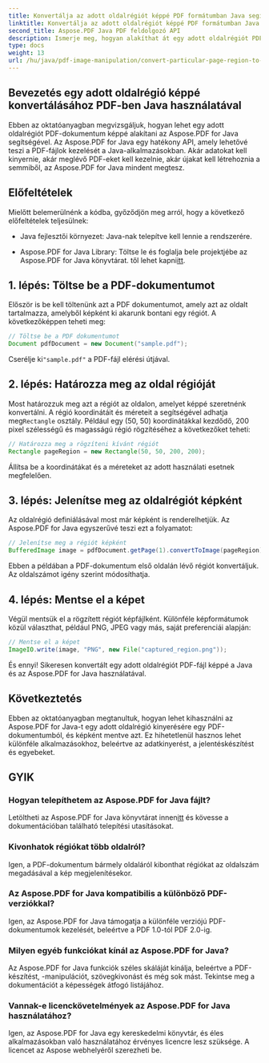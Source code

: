 ```yaml
---
title: Konvertálja az adott oldalrégiót képpé PDF formátumban Java segítségével
linktitle: Konvertálja az adott oldalrégiót képpé PDF formátumban Java segítségével
second_title: Aspose.PDF Java PDF feldolgozó API
description: Ismerje meg, hogyan alakíthat át egy adott oldalrégiót PDF formátumban képpé Java használatával, lépésről lépésre. Fedezze fel az Aspose.PDF-et a Java hatékony PDF-kezelési képességeihez.
type: docs
weight: 13
url: /hu/java/pdf-image-manipulation/convert-particular-page-region-to-image-in-pdf-using-java/
---
```


## Bevezetés egy adott oldalrégió képpé konvertálásához PDF-ben Java használatával

Ebben az oktatóanyagban megvizsgáljuk, hogyan lehet egy adott oldalrégiót PDF-dokumentum képpé alakítani az Aspose.PDF for Java segítségével. Az Aspose.PDF for Java egy hatékony API, amely lehetővé teszi a PDF-fájlok kezelését a Java-alkalmazásokban. Akár adatokat kell kinyernie, akár meglévő PDF-eket kell kezelnie, akár újakat kell létrehoznia a semmiből, az Aspose.PDF for Java mindent megtesz.

## Előfeltételek

Mielőtt belemerülnénk a kódba, győződjön meg arról, hogy a következő előfeltételek teljesülnek:

- Java fejlesztői környezet: Java-nak telepítve kell lennie a rendszerére.

- Aspose.PDF for Java Library: Töltse le és foglalja bele projektjébe az Aspose.PDF for Java könyvtárat. től lehet kapni[itt](https://releases.aspose.com/pdf/java/).

## 1. lépés: Töltse be a PDF-dokumentumot

Először is be kell töltenünk azt a PDF dokumentumot, amely azt az oldalt tartalmazza, amelyből képként ki akarunk bontani egy régiót. A következőképpen teheti meg:

```java
// Töltse be a PDF dokumentumot
Document pdfDocument = new Document("sample.pdf");
```

 Cserélje ki`"sample.pdf"` a PDF-fájl elérési útjával.

## 2. lépés: Határozza meg az oldal régióját

 Most határozzuk meg azt a régiót az oldalon, amelyet képpé szeretnénk konvertálni. A régió koordinátáit és méreteit a segítségével adhatja meg`Rectangle` osztály. Például egy (50, 50) koordinátákkal kezdődő, 200 pixel szélességű és magasságú régió rögzítéséhez a következőket teheti:

```java
// Határozza meg a rögzíteni kívánt régiót
Rectangle pageRegion = new Rectangle(50, 50, 200, 200);
```

Állítsa be a koordinátákat és a méreteket az adott használati esetnek megfelelően.

## 3. lépés: Jelenítse meg az oldalrégiót képként

Az oldalrégió definiálásával most már képként is renderelhetjük. Az Aspose.PDF for Java egyszerűvé teszi ezt a folyamatot:

```java
// Jelenítse meg a régiót képként
BufferedImage image = pdfDocument.getPage(1).convertToImage(pageRegion);
```

Ebben a példában a PDF-dokumentum első oldalán lévő régiót konvertáljuk. Az oldalszámot igény szerint módosíthatja.

## 4. lépés: Mentse el a képet

Végül mentsük el a rögzített régiót képfájlként. Különféle képformátumok közül választhat, például PNG, JPEG vagy más, saját preferenciái alapján:

```java
// Mentse el a képet
ImageIO.write(image, "PNG", new File("captured_region.png"));
```

És ennyi! Sikeresen konvertált egy adott oldalrégiót PDF-fájl képpé a Java és az Aspose.PDF for Java használatával.

## Következtetés

Ebben az oktatóanyagban megtanultuk, hogyan lehet kihasználni az Aspose.PDF for Java-t egy adott oldalrégió kinyerésére egy PDF-dokumentumból, és képként mentve azt. Ez hihetetlenül hasznos lehet különféle alkalmazásokhoz, beleértve az adatkinyerést, a jelentéskészítést és egyebeket.

## GYIK

### Hogyan telepíthetem az Aspose.PDF for Java fájlt?

 Letöltheti az Aspose.PDF for Java könyvtárat innen[itt](https://releases.aspose.com/pdf/java/) és kövesse a dokumentációban található telepítési utasításokat.

### Kivonhatok régiókat több oldalról?

Igen, a PDF-dokumentum bármely oldaláról kibonthat régiókat az oldalszám megadásával a kép megjelenítésekor.

### Az Aspose.PDF for Java kompatibilis a különböző PDF-verziókkal?

Igen, az Aspose.PDF for Java támogatja a különféle verziójú PDF-dokumentumok kezelését, beleértve a PDF 1.0-tól PDF 2.0-ig.

### Milyen egyéb funkciókat kínál az Aspose.PDF for Java?

Az Aspose.PDF for Java funkciók széles skáláját kínálja, beleértve a PDF-készítést, -manipulációt, szövegkivonást és még sok mást. Tekintse meg a dokumentációt a képességek átfogó listájához.

### Vannak-e licenckövetelmények az Aspose.PDF for Java használatához?

Igen, az Aspose.PDF for Java egy kereskedelmi könyvtár, és éles alkalmazásokban való használatához érvényes licencre lesz szüksége. A licencet az Aspose webhelyéről szerezheti be.